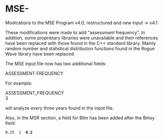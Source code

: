 # MSE-
Modications to the MSE Program v4.0, restructured and new input -> v4.1

These modifications were made to add "assessment frequency". In addition, some proprietary libraries were unavailable and their references have been replaced with those found in the C++ standard library. Mainly random number and statistical distribution functions found in the Rogue Wave library have been replaced.

The MSE input file now has two additional fields:

ASSESSMENT FREQUENCY

For example:

ASSESSMENT_FREQUENCY<br>
3

will analyze every three years found in the input file.

Also, in the MSR section, a field for Blim has been added after the Bmsy field:

`0.25  1  `__**`0.2`**__
